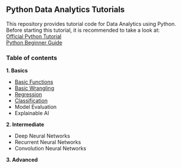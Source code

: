 
## Python Data Analytics Tutorials

This repository provides tutorial code for Data Analytics using Python. Before starting this tutorial, it is recommended to take a look at:  
[Official Python Tutorial](https://docs.python.org/3/tutorial/)  
[Python Beginner Guide](https://wiki.python.org/moin/BeginnersGuide)

### Table of contents
**1. Basics**
- [Basic Functions](https://github.com/daoddv/analytics-notebooks/blob/master/tutorials/01-basics/01_basic_functions.ipynb)
- [Basic Wrangling](https://github.com/daoddv/analytics-notebooks/blob/master/tutorials/01-basics/01_basic_handling.ipynb)
- [Regression](https://github.com/daoddv/analytics-notebooks/blob/master/tutorials/01-basics/02_Predictive_Analytics_Regression_Boston_House_Price_Prediction.ipynb)
- [Classification](https://github.com/daoddv/analytics-notebooks/blob/master/tutorials/01-basics/03_Predictive_Analytics_Classification_Titanic_Survival_Classification.ipynb)
- Model Evaluation
- Explainable AI  

**2. Intermediate**
- Deep Neural Networks
- Recurrent Neural Networks
- Convolution Neural Networks  

**3. Advanced**
